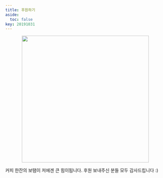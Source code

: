 ```yaml
---
title: 후원하기
aside:
  toc: false
key: 20191031
---
```


<p align="center">
<img width = "400" src = "https://raw.githubusercontent.com/angeloyeo/angeloyeo.github.io/master/pics/donation/kakao_donation_QR.png">
</p>

커피 한잔의 보탬이 저에겐 큰 힘이됩니다. 
후원 보내주신 분들 모두 감사드립니다 :)
